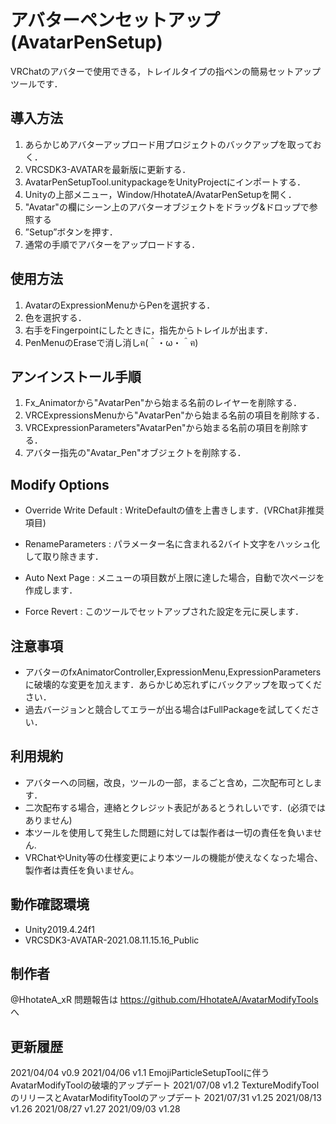 # アバターペンセットアップ(AvatarPenSetup)

VRChatのアバターで使用できる，トレイルタイプの指ペンの簡易セットアップツールです．

## 導入方法
1. あらかじめアバターアップロード用プロジェクトのバックアップを取っておく．
2. VRCSDK3-AVATARを最新版に更新する．
3. AvatarPenSetupTool.unitypackageをUnityProjectにインポートする．
4. Unityの上部メニュー，Window/HhotateA/AvatarPenSetupを開く．
5. "Avatar"の欄にシーン上のアバターオブジェクトをドラッグ&ドロップで参照する
6. ”Setup”ボタンを押す．
7. 通常の手順でアバターをアップロードする．

## 使用方法
1. AvatarのExpressionMenuからPenを選択する．
2. 色を選択する．
3. 右手をFingerpointにしたときに，指先からトレイルが出ます．
4. PenMenuのEraseで消し消しฅ(＾・ω・＾ฅ)

## アンインストール手順
1. Fx_Animatorから"AvatarPen"から始まる名前のレイヤーを削除する．
2. VRCExpressionsMenuから"AvatarPen"から始まる名前の項目を削除する．
3. VRCExpressionParameters"AvatarPen"から始まる名前の項目を削除する．
4. アバター指先の"Avatar_Pen"オブジェクトを削除する．

## Modify Options
- Override Write Default : WriteDefaultの値を上書きします．(VRChat非推奨項目)
- RenameParameters : パラメーター名に含まれる2バイト文字をハッシュ化して取り除きます．
- Auto Next Page : メニューの項目数が上限に達した場合，自動で次ページを作成します．

- Force Revert : このツールでセットアップされた設定を元に戻します．

## 注意事項
- アバターのfxAnimatorController,ExpressionMenu,ExpressionParametersに破壊的な変更を加えます．あらかじめ忘れずにバックアップを取ってください．
- 過去バージョンと競合してエラーが出る場合はFullPackageを試してください．

## 利用規約
- アバターへの同梱，改良，ツールの一部，まるごと含め，二次配布可とします．
- 二次配布する場合，連絡とクレジット表記があるとうれしいです．(必須ではありません)
- 本ツールを使用して発生した問題に対しては製作者は一切の責任を負いません.
- VRChatやUnity等の仕様変更により本ツールの機能が使えなくなった場合、製作者は責任を負いません。

## 動作確認環境
- Unity2019.4.24f1
- VRCSDK3-AVATAR-2021.08.11.15.16_Public

## 制作者
@HhotateA_xR
問題報告は https://github.com/HhotateA/AvatarModifyTools へ

## 更新履歴
2021/04/04 v0.9
2021/04/06 v1.1 EmojiParticleSetupToolに伴うAvatarModifyToolの破壊的アップデート
2021/07/08 v1.2 TextureModifyToolのリリースとAvatarModifityToolのアップデート
2021/07/31 v1.25
2021/08/13 v1.26
2021/08/27 v1.27
2021/09/03 v1.28